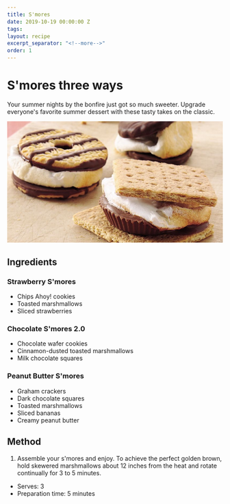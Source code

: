 ```yaml
---
title: S'mores
date: 2019-10-19 00:00:00 Z
tags:
layout: recipe
excerpt_separator: "<!--more-->"
order: 1
---
```


# S'mores three ways

Your summer nights by the bonfire just got so much sweeter. Upgrade everyone's favorite summer dessert with these tasty takes on the classic.


<!--more-->

[![S'mores](/_uploads/smores.jpg)](/_uploads/smores.jpg)

## Ingredients

### Strawberry S'mores

- Chips Ahoy! cookies
- Toasted marshmallows
- Sliced strawberries

### Chocolate S'mores 2.0

- Chocolate wafer cookies
- Cinnamon-dusted toasted marshmallows
- Milk chocolate squares

### Peanut Butter S'mores

- Graham crackers
- Dark chocolate squares
- Toasted marshmallows
- Sliced bananas
- Creamy peanut butter



## Method

1.	Assemble your s'mores and enjoy.
To achieve the perfect golden brown, hold skewered marshmallows about 12 inches from the heat and rotate continually for 3 to 5 minutes.




- Serves: 3
- Preparation time: 5 minutes
